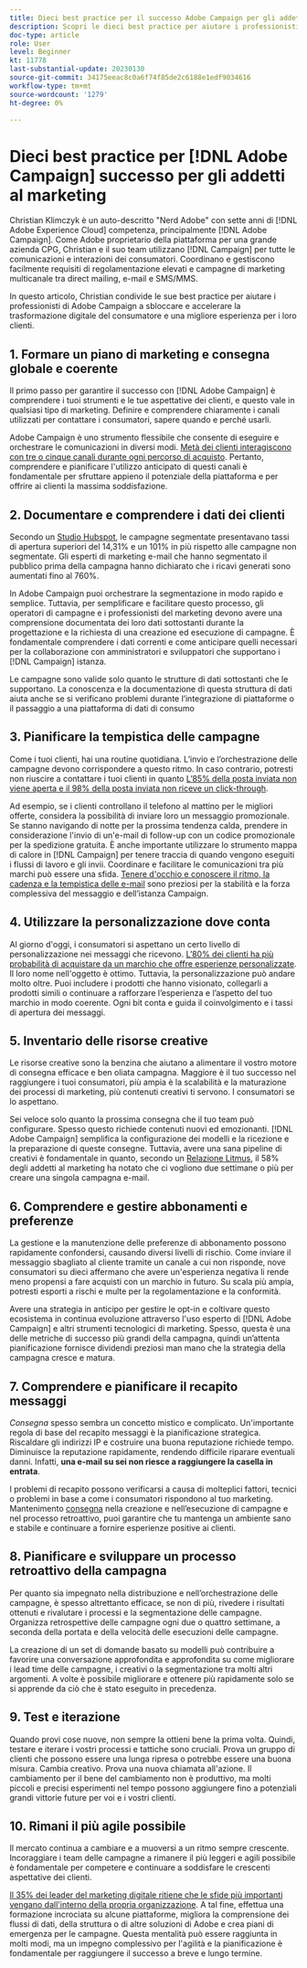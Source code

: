 ```yaml
---
title: Dieci best practice per il successo Adobe Campaign per gli addetti al marketing
description: Scopri le dieci best practice per aiutare i professionisti di Adobe Campaign a sbloccare e accelerare la trasformazione digitale del consumatore e una migliore esperienza per i loro clienti.
doc-type: article
role: User
level: Beginner
kt: 11778
last-substantial-update: 20230130
source-git-commit: 34175eeac8c0a6f74f85de2c6188e1edf9034616
workflow-type: tm+mt
source-wordcount: '1279'
ht-degree: 0%

---
```



# Dieci best practice per [!DNL Adobe Campaign] successo per gli addetti al marketing

Christian Klimczyk è un auto-descritto &quot;Nerd Adobe&quot; con sette anni di [!DNL Adobe Experience Cloud] competenza, principalmente [!DNL Adobe Campaign]. Come Adobe proprietario della piattaforma per una grande azienda CPG, Christian e il suo team utilizzano [!DNL Campaign] per tutte le comunicazioni e interazioni dei consumatori. Coordinano e gestiscono facilmente requisiti di regolamentazione elevati e campagne di marketing multicanale tra direct mailing, e-mail e SMS/MMS.

In questo articolo, Christian condivide le sue best practice per aiutare i professionisti di Adobe Campaign a sbloccare e accelerare la trasformazione digitale del consumatore e una migliore esperienza per i loro clienti.


## 1. Formare un piano di marketing e consegna globale e coerente

Il primo passo per garantire il successo con [!DNL Adobe Campaign] è comprendere i tuoi strumenti e le tue aspettative dei clienti, e questo vale in qualsiasi tipo di marketing. Definire e comprendere chiaramente i canali utilizzati per contattare i consumatori, sapere quando e perché usarli.

Adobe Campaign è uno strumento flessibile che consente di eseguire e orchestrare le comunicazioni in diversi modi. [Metà dei clienti interagiscono con tre o cinque canali durante ogni percorso di acquisto](https://www.mckinsey.com/capabilities/operations/our-insights/redefine-the-omnichannel-approach-focus-on-what-truly-matters). Pertanto, comprendere e pianificare l&#39;utilizzo anticipato di questi canali è fondamentale per sfruttare appieno il potenziale della piattaforma e per offrire ai clienti la massima soddisfazione.

## 2. Documentare e comprendere i dati dei clienti

Secondo un [Studio Hubspot](https://www.linkedin.com/pulse/customer-segmentation-effective-b2b-business-industry-sabreen), le campagne segmentate presentavano tassi di apertura superiori del 14,31% e un 101% in più rispetto alle campagne non segmentate. Gli esperti di marketing e-mail che hanno segmentato il pubblico prima della campagna hanno dichiarato che i ricavi generati sono aumentati fino al 760%.

In Adobe Campaign puoi orchestrare la segmentazione in modo rapido e semplice. Tuttavia, per semplificare e facilitare questo processo, gli operatori di campagne e i professionisti del marketing devono avere una comprensione documentata dei loro dati sottostanti durante la progettazione e la richiesta di una creazione ed esecuzione di campagne. È fondamentale comprendere i dati correnti e come anticipare quelli necessari per la collaborazione con amministratori e sviluppatori che supportano i [!DNL Campaign] istanza.

Le campagne sono valide solo quanto le strutture di dati sottostanti che le supportano. La conoscenza e la documentazione di questa struttura di dati aiuta anche se si verificano problemi durante l’integrazione di piattaforme o il passaggio a una piattaforma di dati di consumo

## 3. Pianificare la tempistica delle campagne

Come i tuoi clienti, hai una routine quotidiana. L’invio e l’orchestrazione delle campagne devono corrispondere a questo ritmo. In caso contrario, potresti non riuscire a contattare i tuoi clienti in quanto [L’85% della posta inviata non viene aperta e il 98% della posta inviata non riceve un click-through](https://www.validity.com/resource-center/state-of-email-2021/).

Ad esempio, se i clienti controllano il telefono al mattino per le migliori offerte, considera la possibilità di inviare loro un messaggio promozionale. Se stanno navigando di notte per la prossima tendenza calda, prendere in considerazione l&#39;invio di un&#39;e-mail di follow-up con un codice promozionale per la spedizione gratuita. È anche importante utilizzare lo strumento mappa di calore in [!DNL Campaign] per tenere traccia di quando vengono eseguiti i flussi di lavoro e gli invii. Coordinare e facilitare le comunicazioni tra più marchi può essere una sfida. [Tenere d&#39;occhio e conoscere il ritmo, la cadenza e la tempistica delle e-mail](https://experienceleaguecommunities.adobe.com/t5/adobe-campaign-classic-blogs/predictive-send-time-optimization-with-adobe-campaign/ba-p/561554) sono preziosi per la stabilità e la forza complessiva del messaggio e dell’istanza Campaign.

## 4. Utilizzare la personalizzazione dove conta

Al giorno d&#39;oggi, i consumatori si aspettano un certo livello di personalizzazione nei messaggi che ricevono. [L’80% dei clienti ha più probabilità di acquistare da un marchio che offre esperienze personalizzate](https://us.epsilon.com/power-of-me). Il loro nome nell&#39;oggetto è ottimo. Tuttavia, la personalizzazione può andare molto oltre. Puoi includere i prodotti che hanno visionato, collegarli a prodotti simili o continuare a rafforzare l’esperienza e l’aspetto del tuo marchio in modo coerente. Ogni bit conta e guida il coinvolgimento e i tassi di apertura dei messaggi.

## 5. Inventario delle risorse creative

Le risorse creative sono la benzina che aiutano a alimentare il vostro motore di consegna efficace e ben oliata campagna. Maggiore è il tuo successo nel raggiungere i tuoi consumatori, più ampia è la scalabilità e la maturazione dei processi di marketing, più contenuti creativi ti servono. I consumatori se lo aspettano.

Sei veloce solo quanto la prossima consegna che il tuo team può configurare. Spesso questo richiede contenuti nuovi ed emozionanti. [!DNL Adobe Campaign] semplifica la configurazione dei modelli e la ricezione e la preparazione di queste consegne. Tuttavia, avere una sana pipeline di creativi è fondamentale in quanto, secondo un [Relazione Litmus](https://www.litmus.com/resources/state-of-email/), il 58% degli addetti al marketing ha notato che ci vogliono due settimane o più per creare una singola campagna e-mail.

## 6. Comprendere e gestire abbonamenti e preferenze

La gestione e la manutenzione delle preferenze di abbonamento possono rapidamente confondersi, causando diversi livelli di rischio. Come inviare il messaggio sbagliato al cliente tramite un canale a cui non risponde, nove consumatori su dieci affermano che avere un&#39;esperienza negativa li rende meno propensi a fare acquisti con un marchio in futuro. Su scala più ampia, potresti esporti a rischi e multe per la regolamentazione e la conformità.

Avere una strategia in anticipo per gestire le opt-in e coltivare questo ecosistema in continua evoluzione attraverso l&#39;uso esperto di [!DNL Adobe Campaign] e altri strumenti tecnologici di marketing. Spesso, questa è una delle metriche di successo più grandi della campagna, quindi un’attenta pianificazione fornisce dividendi preziosi man mano che la strategia della campagna cresce e matura.

## 7. Comprendere e pianificare il recapito messaggi

_Consegna_ spesso sembra un concetto mistico e complicato. Un&#39;importante regola di base del recapito messaggi è la pianificazione strategica. Riscaldare gli indirizzi IP e costruire una buona reputazione richiede tempo. Diminuisce la reputazione rapidamente, rendendo difficile riparare eventuali danni. Infatti, **una e-mail su sei non riesce a raggiungere la casella in entrata**.

I problemi di recapito possono verificarsi a causa di molteplici fattori, tecnici o problemi in base a come i consumatori rispondono al tuo marketing. Mantenimento [consegna](https://business.adobe.com/products/campaign/email-deliverability.html) nella creazione e nell’esecuzione di campagne e nel processo retroattivo, puoi garantire che tu mantenga un ambiente sano e stabile e continuare a fornire esperienze positive ai clienti.

## 8. Pianificare e sviluppare un processo retroattivo della campagna

Per quanto sia impegnato nella distribuzione e nell’orchestrazione delle campagne, è spesso altrettanto efficace, se non di più, rivedere i risultati ottenuti e rivalutare i processi e la segmentazione delle campagne. Organizza retrospettive delle campagne ogni due o quattro settimane, a seconda della portata e della velocità delle esecuzioni delle campagne.

La creazione di un set di domande basato su modelli può contribuire a favorire una conversazione approfondita e approfondita su come migliorare i lead time delle campagne, i creativi o la segmentazione tra molti altri argomenti. A volte è possibile migliorare e ottenere più rapidamente solo se si apprende da ciò che è stato eseguito in precedenza.

## 9. Test e iterazione

Quando provi cose nuove, non sempre la ottieni bene la prima volta. Quindi, testare e iterare i vostri processi e tattiche sono cruciali. Prova un gruppo di clienti che possono essere una lunga ripresa o potrebbe essere una buona misura. Cambia creativo. Prova una nuova chiamata all&#39;azione. Il cambiamento per il bene del cambiamento non è produttivo, ma molti piccoli e precisi esperimenti nel tempo possono aggiungere fino a potenziali grandi vittorie future per voi e i vostri clienti.

## 10. Rimani il più agile possibile

Il mercato continua a cambiare e a muoversi a un ritmo sempre crescente. Incoraggiare i team delle campagne a rimanere il più leggeri e agili possibile è fondamentale per competere e continuare a soddisfare le crescenti aspettative dei clienti.

[Il 35% dei leader del marketing digitale ritiene che le sfide più importanti vengano dall&#39;interno della propria organizzazione](https://www.gartner.com/en/newsroom/press-releases/gartner-says-35--of-digital-marketing-leaders-believe-the-bigges). A tal fine, effettua una formazione incrociata su alcune piattaforme, migliora la comprensione dei flussi di dati, della struttura o di altre soluzioni di Adobe e crea piani di emergenza per le campagne. Questa mentalità può essere raggiunta in molti modi, ma un impegno complessivo per l&#39;agilità e la pianificazione è fondamentale per raggiungere il successo a breve e lungo termine.
